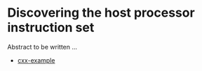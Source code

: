 # Discovering the host processor instruction set

Abstract to be written ...

- [cxx-example](cxx-example/)
